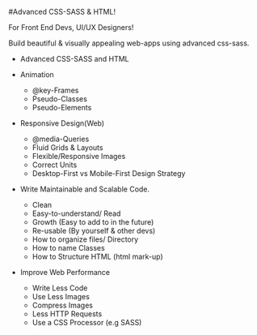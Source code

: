 #Advanced CSS-SASS & HTML!

For Front End Devs, UI/UX Designers!

Build beautiful & visually appealing web-apps using advanced css-sass.
 - Advanced CSS-SASS and HTML

 - Animation
   - @key-Frames
   - Pseudo-Classes
   - Pseudo-Elements

 - Responsive Design(Web)
   - @media-Queries
   - Fluid Grids & Layouts
   - Flexible/Responsive Images
   - Correct Units
   - Desktop-First vs Mobile-First Design Strategy

- Write Maintainable and Scalable Code.
   - Clean
   - Easy-to-understand/ Read
   - Growth (Easy to add to in the future)
   - Re-usable (By yourself & other devs)
   - How to organize files/ Directory
   - How to name Classes
   - How to Structure HTML (html mark-up)

- Improve Web Performance
   - Write Less Code
   - Use Less Images
   - Compress Images
   - Less HTTP Requests
   - Use a CSS Processor (e.g SASS)
